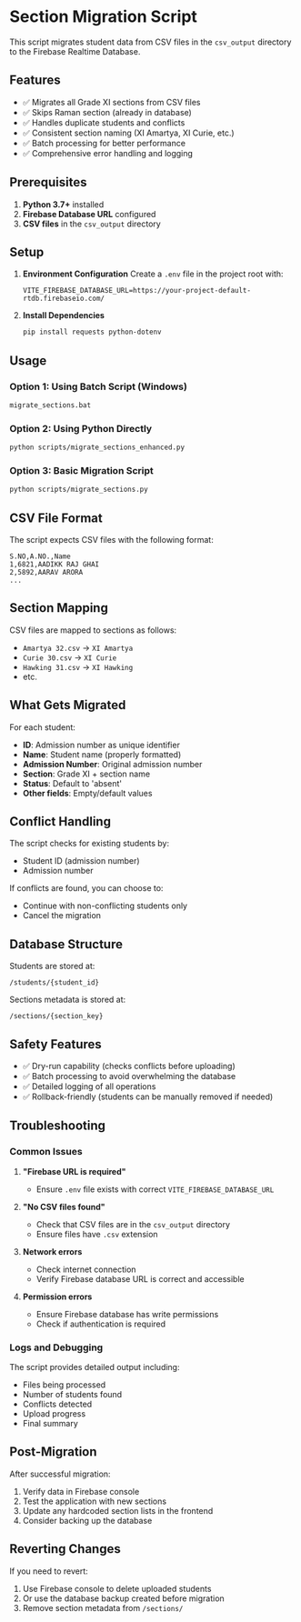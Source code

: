 # Section Migration Script

This script migrates student data from CSV files in the `csv_output` directory to the Firebase Realtime Database.

## Features

- ✅ Migrates all Grade XI sections from CSV files
- ✅ Skips Raman section (already in database)
- ✅ Handles duplicate students and conflicts
- ✅ Consistent section naming (XI Amartya, XI Curie, etc.)
- ✅ Batch processing for better performance
- ✅ Comprehensive error handling and logging

## Prerequisites

1. **Python 3.7+** installed
2. **Firebase Database URL** configured
3. **CSV files** in the `csv_output` directory

## Setup

1. **Environment Configuration**
   Create a `.env` file in the project root with:
   ```
   VITE_FIREBASE_DATABASE_URL=https://your-project-default-rtdb.firebaseio.com/
   ```

2. **Install Dependencies**
   ```bash
   pip install requests python-dotenv
   ```

## Usage

### Option 1: Using Batch Script (Windows)
```bash
migrate_sections.bat
```

### Option 2: Using Python Directly
```bash
python scripts/migrate_sections_enhanced.py
```

### Option 3: Basic Migration Script
```bash
python scripts/migrate_sections.py
```

## CSV File Format

The script expects CSV files with the following format:
```csv
S.NO,A.NO.,Name
1,6821,AADIKK RAJ GHAI
2,5892,AARAV ARORA
...
```

## Section Mapping

CSV files are mapped to sections as follows:
- `Amartya 32.csv` → `XI Amartya`
- `Curie 30.csv` → `XI Curie`
- `Hawking 31.csv` → `XI Hawking`
- etc.

## What Gets Migrated

For each student:
- **ID**: Admission number as unique identifier
- **Name**: Student name (properly formatted)
- **Admission Number**: Original admission number
- **Section**: Grade XI + section name
- **Status**: Default to 'absent'
- **Other fields**: Empty/default values

## Conflict Handling

The script checks for existing students by:
- Student ID (admission number)
- Admission number

If conflicts are found, you can choose to:
- Continue with non-conflicting students only
- Cancel the migration

## Database Structure

Students are stored at:
```
/students/{student_id}
```

Sections metadata is stored at:
```
/sections/{section_key}
```

## Safety Features

- ✅ Dry-run capability (checks conflicts before uploading)
- ✅ Batch processing to avoid overwhelming the database
- ✅ Detailed logging of all operations
- ✅ Rollback-friendly (students can be manually removed if needed)

## Troubleshooting

### Common Issues

1. **"Firebase URL is required"**
   - Ensure `.env` file exists with correct `VITE_FIREBASE_DATABASE_URL`

2. **"No CSV files found"**
   - Check that CSV files are in the `csv_output` directory
   - Ensure files have `.csv` extension

3. **Network errors**
   - Check internet connection
   - Verify Firebase database URL is correct and accessible

4. **Permission errors**
   - Ensure Firebase database has write permissions
   - Check if authentication is required

### Logs and Debugging

The script provides detailed output including:
- Files being processed
- Number of students found
- Conflicts detected
- Upload progress
- Final summary

## Post-Migration

After successful migration:
1. Verify data in Firebase console
2. Test the application with new sections
3. Update any hardcoded section lists in the frontend
4. Consider backing up the database

## Reverting Changes

If you need to revert:
1. Use Firebase console to delete uploaded students
2. Or use the database backup created before migration
3. Remove section metadata from `/sections/`
